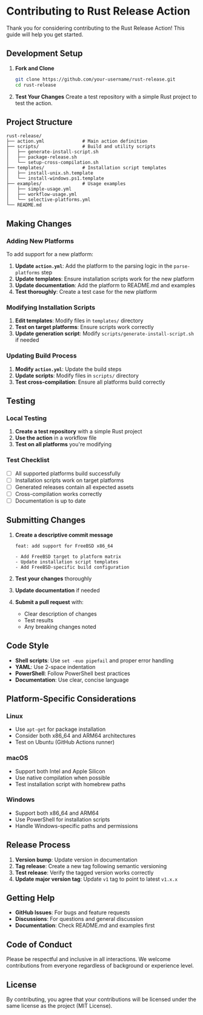 # Contributing to Rust Release Action

Thank you for considering contributing to the Rust Release Action! This guide will help you get started.

## Development Setup

1. **Fork and Clone**
   ```bash
   git clone https://github.com/your-username/rust-release.git
   cd rust-release
   ```

2. **Test Your Changes**
   Create a test repository with a simple Rust project to test the action.

## Project Structure

```
rust-release/
├── action.yml              # Main action definition
├── scripts/                # Build and utility scripts
│   ├── generate-install-script.sh
│   ├── package-release.sh
│   └── setup-cross-compilation.sh
├── templates/              # Installation script templates
│   ├── install-unix.sh.template
│   └── install-windows.ps1.template
├── examples/               # Usage examples
│   ├── simple-usage.yml
│   ├── workflow-usage.yml
│   └── selective-platforms.yml
└── README.md
```

## Making Changes

### Adding New Platforms

To add support for a new platform:

1. **Update `action.yml`**: Add the platform to the parsing logic in the `parse-platforms` step
2. **Update templates**: Ensure installation scripts work for the new platform
3. **Update documentation**: Add the platform to README.md and examples
4. **Test thoroughly**: Create a test case for the new platform

### Modifying Installation Scripts

1. **Edit templates**: Modify files in `templates/` directory
2. **Test on target platforms**: Ensure scripts work correctly
3. **Update generation script**: Modify `scripts/generate-install-script.sh` if needed

### Updating Build Process

1. **Modify `action.yml`**: Update the build steps
2. **Update scripts**: Modify files in `scripts/` directory
3. **Test cross-compilation**: Ensure all platforms build correctly

## Testing

### Local Testing

1. **Create a test repository** with a simple Rust project
2. **Use the action** in a workflow file
3. **Test on all platforms** you're modifying

### Test Checklist

- [ ] All supported platforms build successfully
- [ ] Installation scripts work on target platforms
- [ ] Generated releases contain all expected assets
- [ ] Cross-compilation works correctly
- [ ] Documentation is up to date

## Submitting Changes

1. **Create a descriptive commit message**
   ```
   feat: add support for FreeBSD x86_64
   
   - Add FreeBSD target to platform matrix
   - Update installation script templates
   - Add FreeBSD-specific build configuration
   ```

2. **Test your changes** thoroughly

3. **Update documentation** if needed

4. **Submit a pull request** with:
   - Clear description of changes
   - Test results
   - Any breaking changes noted

## Code Style

- **Shell scripts**: Use `set -euo pipefail` and proper error handling
- **YAML**: Use 2-space indentation
- **PowerShell**: Follow PowerShell best practices
- **Documentation**: Use clear, concise language

## Platform-Specific Considerations

### Linux
- Use `apt-get` for package installation
- Consider both x86_64 and ARM64 architectures
- Test on Ubuntu (GitHub Actions runner)

### macOS
- Support both Intel and Apple Silicon
- Use native compilation when possible
- Test installation script with homebrew paths

### Windows
- Support both x86_64 and ARM64
- Use PowerShell for installation scripts
- Handle Windows-specific paths and permissions

## Release Process

1. **Version bump**: Update version in documentation
2. **Tag release**: Create a new tag following semantic versioning
3. **Test release**: Verify the tagged version works correctly
4. **Update major version tag**: Update `v1` tag to point to latest `v1.x.x`

## Getting Help

- **GitHub Issues**: For bugs and feature requests
- **Discussions**: For questions and general discussion
- **Documentation**: Check README.md and examples first

## Code of Conduct

Please be respectful and inclusive in all interactions. We welcome contributions from everyone regardless of background or experience level.

## License

By contributing, you agree that your contributions will be licensed under the same license as the project (MIT License).